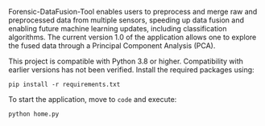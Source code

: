 Forensic-DataFusion-Tool enables users to preprocess and merge raw and preprocessed data from multiple sensors, speeding up data fusion and enabling future machine learning updates, including classification algorithms. The current version 1.0 of the application allows one to explore the fused data through a Principal Component Analysis (PCA).

This project is compatible with Python 3.8 or higher. Compatibility with earlier versions has not been verified. Install the required packages using:
```
pip install -r requirements.txt
```
To start the application, move to ``code`` and execute:
```
python home.py
```
